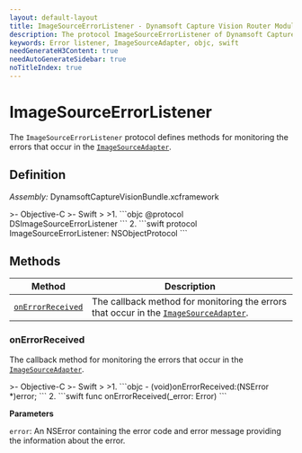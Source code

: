 ```yaml
---
layout: default-layout
title: ImageSourceErrorListener - Dynamsoft Capture Vision Router Module iOS Edition API Reference
description: The protocol ImageSourceErrorListener of Dynamsoft Capture Vision Router Module defines methods for monitoring the errors that occur in the ImageSourceAdapter.
keywords: Error listener, ImageSourceAdapter, objc, swift
needGenerateH3Content: true
needAutoGenerateSidebar: true
noTitleIndex: true
---
```


# ImageSourceErrorListener

The `ImageSourceErrorListener` protocol defines methods for monitoring the errors that occur in the [`ImageSourceAdapter`](image-source-adapter.md).

## Definition

*Assembly:* DynamsoftCaptureVisionBundle.xcframework

<div class="sample-code-prefix"></div>
>- Objective-C
>- Swift
>
>1. 
```objc
@protocol DSImageSourceErrorListener <NSObject>
```
2. 
```swift
protocol ImageSourceErrorListener: NSObjectProtocol
```

## Methods

| Method | Description |
|------- |-------------|
| [`onErrorReceived`](#onerrorreceived) | The callback method for monitoring the errors that occur in the [`ImageSourceAdapter`](image-source-adapter.md). |

### onErrorReceived

The callback method for monitoring the errors that occur in the [`ImageSourceAdapter`](image-source-adapter.md).

<div class="sample-code-prefix"></div>
>- Objective-C
>- Swift
>
>1. 
```objc
- (void)onErrorReceived:(NSError *)error;
```
2. 
```swift
func onErrorReceived(_error: Error)
```

**Parameters**

`error`: An NSError containing the error code and error message providing the information about the error.
